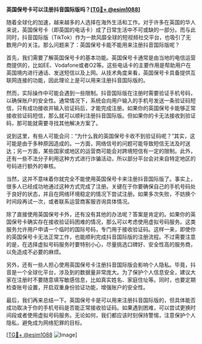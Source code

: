 **英国保号卡可以注册抖音国际版吗？[[TG💪+ @esim1088](https://t.me/s/esim1088)]**

随着全球化的加速，越来越多的人选择在海外生活和工作。对于许多在英国的华人来说，英国保号卡（即英国的电话卡）成了日常生活中不可或缺的一部分。而与此同时，抖音国际版（TikTok）作为一款风靡全球的短视频社交平台，也吸引了无数用户的关注。那么问题来了：英国保号卡能不能用来注册抖音国际版呢？

首先，我们需要了解英国保号卡的基本功能。英国保号卡通常是由当地的电信运营商提供的，比如EE、Vodafone或者O2等。这些电话卡的主要作用是帮助用户在英国境内进行通话、发送短信以及上网。从技术角度来看，英国保号卡具备提供互联网连接的功能，因此理论上是可以用来注册抖音国际版的。

然而，实际操作中可能会遇到一些限制。抖音国际版在注册时需要验证手机号码，以确保账户的安全性。通常情况下，系统会向用户输入的手机号发送一条验证码短信，只有成功接收并输入验证码后，才能完成注册。如果你的英国保号卡能够正常接收验证码短信，那么就可以顺利注册抖音国际版。但如果你的卡无法接收到验证码，那可能就需要寻找其他解决方案了。

说到这里，有些人可能会问：“为什么我的英国保号卡收不到验证码呢？”其实，这可能是由于多种原因造成的。一方面，网络信号的问题可能导致短信无法及时送达；另一方面，某些国家或地区的运营商可能会对跨境短信有一定的限制。此外，还有一些不法分子利用这种方式进行诈骗活动，所以部分平台会对来自特定地区的号码进行额外的审核。

当然，这并不意味着你就完全不能使用英国保号卡来注册抖音国际版了。事实上，很多人已经成功地通过这种方式完成了注册。关键在于你要确保自己的手机号码处于良好的状态，并且在网络环境稳定的情况下尝试注册。如果多次失败，不妨换个时间段再试一次，或者联系运营商客服咨询具体情况。

除了直接使用英国保号卡外，还有没有其他的办法呢？答案是肯定的。如果你的英国保号卡确实存在接收验证码困难的情况，那么可以考虑使用虚拟号码服务。这类服务允许用户申请一个临时的国际号码，专门用于接收验证码。这样一来，即使你的英国保号卡无法正常工作，也能顺利完成抖音国际版的注册流程。不过需要注意的是，在选择虚拟号码服务时要特别小心，尽量挑选口碑好、安全性高的服务商，以免造成不必要的麻烦。

另外，还有一些人担心使用英国保号卡注册抖音国际版会影响个人隐私。毕竟，抖音是一个全球化平台，涉及到的数据量非常庞大。为了保护个人信息安全，建议大家在注册时不要随意填写敏感信息，比如真实姓名、家庭住址等。同时，也要定期检查账号设置，开启双重身份验证功能，增强账户的安全性。

最后，我们再来总结一下。英国保号卡是可以用来注册抖音国际版的，但具体能否成功取决于你的手机号码是否能正常接收验证码。如果遇到困难，可以尝试更换时间段或者使用虚拟号码服务。无论如何，我们都应该时刻保持警惕，注意保护个人隐私，避免成为网络犯罪的目标。

[[TG💪+ @esim1088](https://t.me/s/esim1088) ![Image](https://i.postimg.cc/4NQfJmqS/Snipaste-2025-05-13-00-14-12.png)]